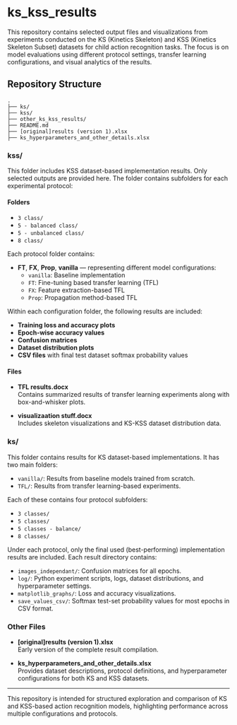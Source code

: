 # ks_kss_results

This repository contains selected output files and visualizations from experiments conducted on the KS (Kinetics Skeleton) and KSS (Kinetics Skeleton Subset) datasets for child action recognition tasks. The focus is on model evaluations using different protocol settings, transfer learning configurations, and visual analytics of the results.

## Repository Structure

```
.
├── ks/                            
├── kss/                           
├── other_ks_kss_results/         
├── README.md                     
├── [original]results (version 1).xlsx   
├── ks_hyperparameters_and_other_details.xlsx
```

### kss/

This folder includes KSS dataset-based implementation results. Only selected outputs are provided here. The folder contains subfolders for each experimental protocol:

#### Folders

- `3 class/`
- `5 - balanced class/`
- `5 - unbalanced class/`
- `8 class/`

Each protocol folder contains:

- **FT**, **FX**, **Prop**, **vanilla** — representing different model configurations:
  - `vanilla`: Baseline implementation
  - `FT`: Fine-tuning based transfer learning (TFL)
  - `FX`: Feature extraction-based TFL
  - `Prop`: Propagation method-based TFL 

Within each configuration folder, the following results are included:

- **Training loss and accuracy plots**
- **Epoch-wise accuracy values**
- **Confusion matrices**
- **Dataset distribution plots**
- **CSV files** with final test dataset softmax probability values

#### Files

- **TFL results.docx**  
  Contains summarized results of transfer learning experiments along with box-and-whisker plots.

- **visualizaation stuff.docx**  
  Includes skeleton visualizations and KS-KSS dataset distribution data.

### ks/

This folder contains results for KS dataset-based implementations. It has two main folders:

- `vanilla/`: Results from baseline models trained from scratch.
- `TFL/`: Results from transfer learning-based experiments.

Each of these contains four protocol subfolders:

- `3 classes/`
- `5 classes/`
- `5 classes - balance/`
- `8 classes/`

Under each protocol, only the final used (best-performing) implementation results are included. Each result directory contains:

- `images_independant/`: Confusion matrices for all epochs.
- `log/`: Python experiment scripts, logs, dataset distributions, and hyperparameter settings.
- `matplotlib_graphs/`: Loss and accuracy visualizations.
- `save_values_csv/`: Softmax test-set probability values for most epochs in CSV format.

### Other Files

- **[original]results (version 1).xlsx**  
  Early version of the complete result compilation.

- **ks_hyperparameters_and_other_details.xlsx**  
  Provides dataset descriptions, protocol definitions, and hyperparameter configurations for both KS and KSS datasets.

---

This repository is intended for structured exploration and comparison of KS and KSS-based action recognition models, highlighting performance across multiple configurations and protocols.
